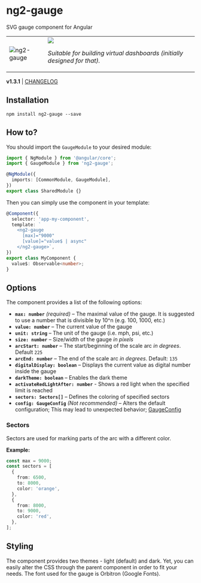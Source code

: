 # ng2-gauge

SVG gauge component for Angular

<table>
  <tr>
    <td>
      <img src="https://raw.githubusercontent.com/hawkgs/ng2-gauge/master/assets/gauge.png" alt="ng2-gauge" />
    </td>
    <td>
      <img src="https://raw.githubusercontent.com/hawkgs/ng2-gauge/master/assets/demo.gif" />
      <p><em>Suitable for building virtual dashboards (initially designed for that).</em></p>
    </td>
  </tr>
</table>

**v1.3.1** | [CHANGELOG](./CHANGELOG.md)

## Installation

```
npm install ng2-gauge --save
```

## How to?

You should import the `GaugeModule` to your desired module:

```typescript
import { NgModule } from '@angular/core';
import { GaugeModule } from 'ng2-gauge';

@NgModule({
  imports: [CommonModule, GaugeModule],
})
export class SharedModule {}
```

Then you can simply use the component in your template:

```typescript
@Component({
  selector: 'app-my-component',
  template: `
    <ng2-gauge
      [max]="9000"
      [value]="value$ | async"
    </ng2-gauge>`,
})
export class MyComponent {
  value$: Observable<number>;
}
```

## Options

The component provides a list of the following options:

- **`max: number`** _(required)_ – The maximal value of the gauge. It is suggested to use a number that is divisible by 10^n (e.g. 100, 1000, etc.)
- **`value: number`** – The current value of the gauge
- **`unit: string`** – The unit of the gauge (i.e. mph, psi, etc.)
- **`size: number`** – Size/width of the gauge _in pixels_
- **`arcStart: number`** – The start/beginning of the scale arc _in degrees_. Default `225`
- **`arcEnd: number`** – The end of the scale arc _in degrees_. Default: `135`
- **`digitalDisplay: boolean`** – Displays the current value as digital number inside the gauge
- **`darkTheme: boolean`** – Enables the dark theme
- **`activateRedLightAfter: number`** - Shows a red light when the specified limit is reached
- **`sectors: Sectors[]`** – Defines the coloring of specified sectors
- **`config: GaugeConfig`** _(Not recommended)_ – Alters the default configuration; This may lead to unexpected behavior; [GaugeConfig](./src/app/gauge/shared/config.ts)

### Sectors

Sectors are used for marking parts of the arc with a different color.

**Example:**

```typescript
const max = 9000;
const sectors = [
  {
    from: 6500,
    to: 8000,
    color: 'orange',
  },
  {
    from: 8000,
    to: 9000,
    color: 'red',
  },
];
```

## Styling

The component provides two themes - light (default) and dark. Yet, you can easily alter the CSS through the parent component in order to fit your needs. The font used for the gauge is Orbitron (Google Fonts).
